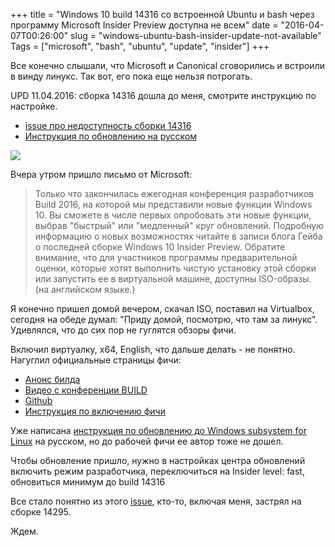 +++
title = "Windows 10 build 14316 со встроенной Ubuntu и bash через программу Microsoft Insider Preview доступна не всем"
date = "2016-04-07T00:26:00"
slug = "windows-ubuntu-bash-insider-update-not-available"
Tags = ["microsoft", "bash", "ubuntu", "update", "insider"]
+++

Все конечно слышали, что Microsoft и Canonical сговорились и встроили в винду линукс. Так вот, его пока еще нельзя потрогать.

UPD 11.04.2016: сборка 14316 дошла до меня, смотрите инструкцию по настройке.

- [issue про недоступность сборки 14316](https://github.com/Microsoft/CommandLine-Documentation/issues/5)
- [Инструкция по обновлению на русском](http://blog.zacorp.ru/main/kak-vklyuchit-podderzhku-ubuntu-v-windows-10/)

<img itemprop="image" src="http://az648995.vo.msecnd.net/win/2016/04/bash-1024x569.png" />

<!--more-->

Вчера утром пришло письмо от Microsoft:

> Только что закончилась ежегодная конференция разработчиков Build 2016, на которой мы представили новые функции Windows 10.
> Вы сможете в числе первых опробовать эти новые функции, выбрав "быстрый" или "медленный" круг обновлений. Подробную информацию о новых возможностях читайте в записи блога Гейба о последней сборке Windows 10 Insider Preview. Обратите внимание, что для участников программы предварительной оценки, которые хотят выполнить чистую установку этой сборки или запустить ее в виртуальной машине, доступны ISO-образы. (на английском языке.)

Я конечно пришел домой вечером, скачал ISO, поставил на Virtualbox, сегодня на обеде думал: "Приду домой, посмотрю, что там за линукс". Удивлялся, что до сих пор не гуглятся обзоры фичи.

Включил виртуалку, x64, English, что дальше делать - не понятно. Нагуглил официальные страницы фичи:

- [Анонс билда](https://blogs.windows.com/windowsexperience/2016/04/06/announcing-windows-10-insider-preview-build-14316/)
- [Видео с конференции BUILD](https://msdn.microsoft.com/en-us/commandline/wsl/about)
- [Github](https://github.com/Microsoft/CommandLine-Documentation)
- [Инструкция по включению фичи](https://github.com/Microsoft/CommandLine-Documentation/blob/master/commandline/WSL/install_guide.md)

Уже написана [инструкция по обновлению до Windows subsystem for Linux](http://blog.zacorp.ru/main/kak-vklyuchit-podderzhku-ubuntu-v-windows-10/) на русском, но до рабочей фичи ее автор тоже не дошел.

Чтобы обновление пришло, нужно в настройках центра обновлений включить режим разработчика, переключиться на Insider level: fast, обновиться минимум до build 14316

Все стало понятно из этого [issue](https://github.com/Microsoft/CommandLine-Documentation/issues/5), кто-то, включая меня, застрял на сборке 14295.

Ждем.
